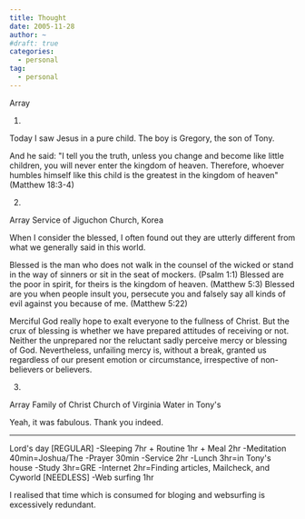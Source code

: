 ```yaml
---
title: Thought
date: 2005-11-28
author: ~
#draft: true
categories:
  - personal
tag:
  - personal
---
```




Array

1.
Today I saw Jesus in a pure child.
The boy is Gregory, the son of Tony.

And he said: "I tell you the truth, unless you change and become like little children, you will never enter the kingdom of heaven.
Therefore, whoever humbles himself like this child is the greatest in the kingdom of heaven" (Matthew 18:3-4)


2.
Array
Service of Jiguchon Church, Korea

When I consider the blessed, I often found out they are utterly different from what we generally said in this world.

Blessed is the man who does not walk in the counsel of the wicked or stand in the way of sinners or sit in the seat of mockers. (Psalm 1:1)
Blessed are the poor in spirit, for theirs is the kingdom of heaven. (Matthew 5:3)
Blessed are you when people insult you, persecute you and falsely say all kinds of evil against you because of me. (Matthew 5:22)

Merciful God really hope to exalt everyone to the fullness of Christ.
But the crux of blessing is whether we have prepared attitudes of receiving or not.
Neither the unprepared nor the reluctant sadly perceive mercy or blessing of God.
Nevertheless, unfailing mercy is, without a break, granted us regardless of our present emotion or circumstance, irrespective of non-believers or believers.

3.
Array
Family of Christ Church of Virginia Water in Tony's

Yeah, it was fabulous. Thank you indeed.

-------
Lord's day
[REGULAR]
-Sleeping 7hr + Routine 1hr + Meal 2hr
-Meditation 40min=Joshua/The 
-Prayer 30min
-Service 2hr
-Lunch 3hr=in Tony's house
-Study 3hr=GRE
-Internet 2hr=Finding articles, Mailcheck, and Cyworld
[NEEDLESS]
-Web surfing 1hr

I realised that time which is consumed for bloging and websurfing is excessively redundant.


 






